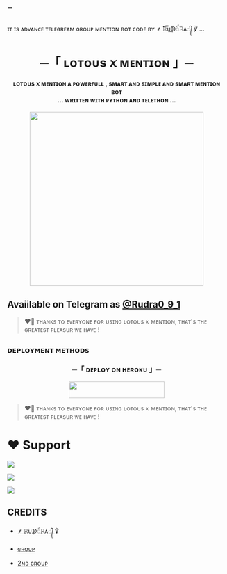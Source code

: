 # -
ɪᴛ ɪs ᴀᴅᴠᴀɴᴄᴇ ᴛᴇʟᴇɢʀᴇᴀᴍ ɢʀᴏᴜᴘ ᴍᴇɴᴛɪᴏɴ ʙᴏᴛ ᴄᴏᴅᴇ ʙʏ ⸙ 𝚁֟፝ᴜ͢ᗫꪾ𝚁ᴀ᭄ ℣  ...

<h1 align="center"><b> ─「 ʟᴏᴛᴏᴜs ꪎ ᴍᴇɴᴛɪᴏɴ 」─ </b></h1>

<h4 align="center"> ʟᴏᴛᴏᴜs ꪎ ᴍᴇɴᴛɪᴏɴ ᴀ ᴘᴏᴡᴇʀғᴜʟʟ , sᴍᴀʀᴛ ᴀɴᴅ sɪᴍᴘʟᴇ ᴀɴᴅ sᴍᴀʀᴛ ᴍᴇɴᴛɪᴏɴ ʙᴏᴛ <br> ... ᴡʀɪᴛᴛᴇɴ ᴡɪᴛʜ ᴘʏᴛʜᴏɴ ᴀɴᴅ ᴛᴇʟᴇᴛʜᴏɴ ...</h4>

<p align="center"><a href="https://t.me/Rudra0_9_1"><img src="https://te.legra.ph/file/29626078a1324cf58ce2a.jpg" width="400"></a></p>

<p align="center">
   

## Avaiilable on Telegram as [@Rudra0_9_1](https://t.me/Rudra0_9_1)

> ❤️‍🔥 ᴛʜᴀɴᴋs ᴛᴏ ᴇᴠᴇʀʏᴏɴᴇ ғᴏʀ ᴜsɪɴɢ ʟᴏᴛᴏᴜs ꪎ ᴍᴇɴᴛɪᴏɴ, ᴛʜᴀᴛ's ᴛʜᴇ ɢʀᴇᴀᴛᴇsᴛ ᴘʟᴇᴀsᴜʀ ᴡᴇ ʜᴀᴠᴇ !

## <p align="center">
 <b>𝗗𝗘𝗣𝗟𝗢𝗬𝗠𝗘𝗡𝗧 𝗠𝗘𝗧𝗛𝗢𝗗𝗦</b>
 </p>

  <h3 align="center">
    ─「 ᴅᴇᴩʟᴏʏ ᴏɴ ʜᴇʀᴏᴋᴜ 」─
  </h3>

<p align="center"><a href="https://dashboard.heroku.com/new?template=https://github.com/Omkarrudra09/LotousXMention/tree/main"> <img src="https://img.shields.io/badge/Deploy%20On%20Heroku-black?style=for-the-badge&logo=heroku" width="220" height="38.45"/></a></p>

> ❤️‍🔥 ᴛʜᴀɴᴋs ᴛᴏ ᴇᴠᴇʀʏᴏɴᴇ ғᴏʀ ᴜsɪɴɢ ʟᴏᴛᴏᴜs ꪎ ᴍᴇɴᴛɪᴏɴ, ᴛʜᴀᴛ's ᴛʜᴇ ɢʀᴇᴀᴛᴇsᴛ ᴘʟᴇᴀsᴜʀ ᴡᴇ ʜᴀᴠᴇ !

# ❤️ Support
<a href="https://t.me/F_I_R_group"><img src="https://img.shields.io/badge/Join-Telegram%20Channel-red.svg?logo=Telegram"></a>

<a href="https://t.me/friends_chat_groupz"><img src="https://img.shields.io/badge/Join-Telegram%20Group-blue.svg?logo=telegram"></a>

<a href="https://t.me/Rudra0_9_1"><img src="https://img.shields.io/badge/Heroku-Me%20Free cc-blue.svg?logo=telegram"></a>


## CREDITS

- [⸙ 𝚁ᴜ͢ᗫꪾ𝚁ᴀ᭄ ℣](https://t.me/Rudra0_9_1)

- [ɢʀᴏᴜᴘ](https://t.me/friends_chat_groupz)

- [2ɴᴅ ɢʀᴏᴜᴘ](https://t.me/F_I_R_group)


